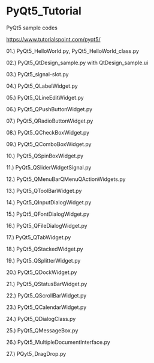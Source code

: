# PyQt5_Tutorial
PyQt5 sample codes

https://www.tutorialspoint.com/pyqt5/

01.) PyQt5_HelloWorld.py, PyQt5_HelloWorld_class.py

02.) PyQt5_QtDesign_sample.py with QtDesign_sample.ui

03.) PyQt5_signal-slot.py

04.) PyQt5_QLabelWidget.py

05.) PyQt5_QLineEditWidget.py

06.) PyQt5_QPushButtonWidget.py

07.) PyQt5_QRadioButtonWidget.py

08.) PyQt5_QCheckBoxWidget.py

09.) PyQt5_QComboBoxWidget.py

10.) PyQt5_QSpinBoxWidget.py

11.) PyQt5_QSliderWidgetSignal.py

12.) PyQt5_QMenuBarQMenuQActionWidgets.py

13.) PyQt5_QToolBarWidget.py

14.) PyQt5_QInputDialogWidget.py

15.) PyQt5_QFontDialogWidget.py

16.) PyQt5_QFileDialogWidget.py

17.) PyQt5_QTabWidget.py

18.) PyQt5_QStackedWidget.py

19.) PyQt5_QSplitterWidget.py

20.) PyQt5_QDockWidget.py

21.) PyQt5_QStatusBarWidget.py

22.) PyQt5_QScrollBarWidget.py

23.) PyQt5_QCalendarWidget.py

24.) PyQt5_QDialogClass.py

25.) PyQt5_QMessageBox.py

26.) PyQt5_MultipleDocumentInterface.py

27.) PQyt5_DragDrop.py












